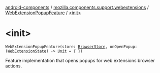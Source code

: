 [android-components](../../index.md) / [mozilla.components.support.webextensions](../index.md) / [WebExtensionPopupFeature](index.md) / [&lt;init&gt;](./-init-.md)

# &lt;init&gt;

`WebExtensionPopupFeature(store: `[`BrowserStore`](../../mozilla.components.browser.state.store/-browser-store/index.md)`, onOpenPopup: (`[`WebExtensionState`](../../mozilla.components.browser.state.state/-web-extension-state/index.md)`) -> `[`Unit`](https://kotlinlang.org/api/latest/jvm/stdlib/kotlin/-unit/index.html)` = { })`

Feature implementation that opens popups for web extensions browser actions.

